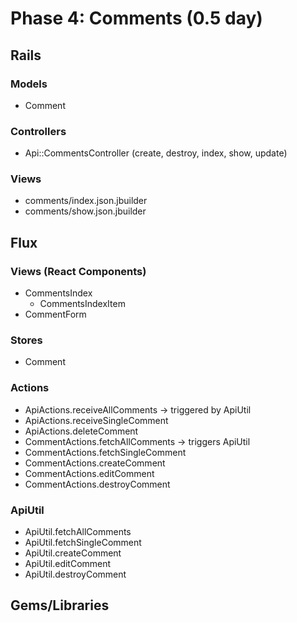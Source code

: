 # Phase 4: Comments (0.5 day)

## Rails
### Models
* Comment

### Controllers
* Api::CommentsController (create, destroy, index, show, update)

### Views
* comments/index.json.jbuilder
* comments/show.json.jbuilder

## Flux
### Views (React Components)
* CommentsIndex
  - CommentsIndexItem
* CommentForm

### Stores
* Comment

### Actions
* ApiActions.receiveAllComments -> triggered by ApiUtil
* ApiActions.receiveSingleComment
* ApiActions.deleteComment
* CommentActions.fetchAllComments -> triggers ApiUtil
* CommentActions.fetchSingleComment
* CommentActions.createComment
* CommentActions.editComment
* CommentActions.destroyComment

### ApiUtil
* ApiUtil.fetchAllComments
* ApiUtil.fetchSingleComment
* ApiUtil.createComment
* ApiUtil.editComment
* ApiUtil.destroyComment

## Gems/Libraries
